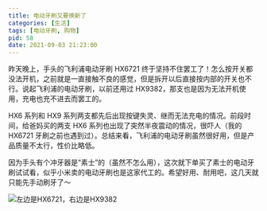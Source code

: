 ```yaml
---
title: 电动牙刷又要换新了
categories: [生活]
tags: [电动牙刷, 购物]
pid: 58
date: 2021-09-03 21:23:00
---
```


昨天晚上，手头的飞利浦电动牙刷 HX6721 终于坚持不住罢工了！怎么按开关都没法开机，之前就是一直接触不良的感觉，但是拆开以后直接按内部的开关也不行。说起飞利浦的电动牙刷，以前还用过 HX9382，那支也是因为无法开机使用，充电也充不进去而罢工的。

HX6 系列和 HX9 系列两支都先后出现按键失灵、继而无法充电的情况。前段时间，给爸妈买的两支 HX6 系列也出现了突然半夜震动的情况，很吓人（我的 HX6721 牙刷之前也遇到过）。总结来看，飞利浦的电动牙刷虽然很好用，但是产品质量不太行，性价比略低。

因为手头有个冲牙器是“素士”的（虽然不怎么用），这次就下单买了素士的电动牙刷试试看，似乎小米卖的电动牙刷也是这家代工的。希望好用、耐用吧，这几天就只能先手动刷牙了～

![左边是HX6721，右边是HX9382](https://cos.pinlyu.com/post/2021/58-toothbrush.jpg#500x)